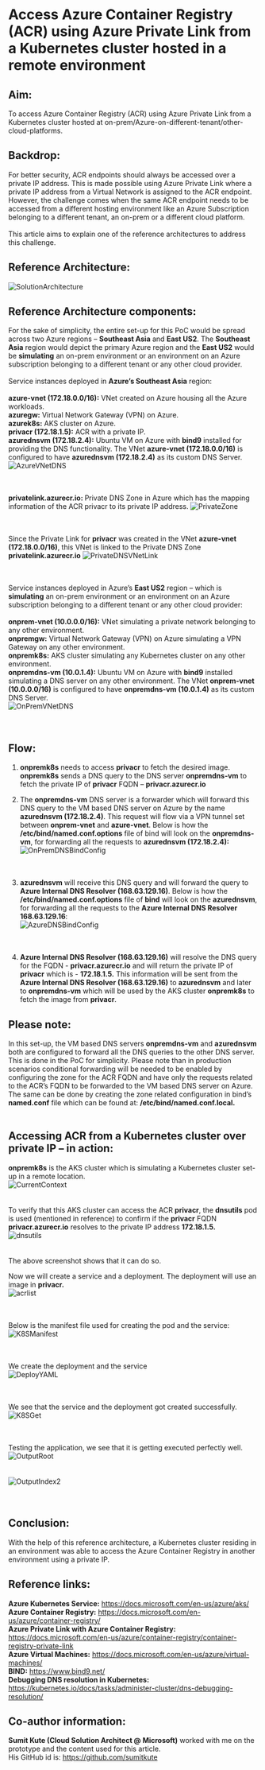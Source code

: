 # Access Azure Container Registry (ACR) using Azure Private Link from a Kubernetes cluster hosted in a remote environment

## Aim:
To access Azure Container Registry (ACR) using Azure Private Link from a Kubernetes cluster hosted at on-prem/Azure-on-different-tenant/other-cloud-platforms.

## Backdrop: 
For better security, ACR endpoints should always be accessed over a private IP address. This is made possible using Azure Private Link where a private IP address from a Virtual Network is assigned to the ACR endpoint. <br />
However, the challenge comes when the same ACR endpoint needs to be accessed from a different hosting environment like an Azure Subscription belonging to a different tenant, an on-prem or a different cloud platform. <br /> <br />
This article aims to explain one of the reference architectures to address this challenge.<br />

## Reference Architecture:
![SolutionArchitecture](images/SolutionArchitecture.png)

## Reference Architecture components: 
For the sake of simplicity, the entire set-up for this PoC would be spread across two Azure regions – <b>Southeast Asia</b> and <b>East US2</b>. The <b>Southeast Asia</b> region would depict the primary Azure region and the <b>East US2</b> would be <b>simulating</b> an on-prem environment or an environment on an Azure subscription belonging to a different tenant or any other cloud provider. <br /><br />
Service instances deployed in <b>Azure’s Southeast Asia</b> region:<br /> <br />
<b>azure-vnet (172.18.0.0/16):</b> VNet created on Azure housing all the Azure workloads.<br />
<b>azuregw:</b> Virtual Network Gateway (VPN) on Azure.<br />
<b>azurek8s:</b> AKS cluster on Azure.<br />
<b>privacr (172.18.1.5):</b> ACR with a private IP.<br />
<b>azurednsvm (172.18.2.4):</b> Ubuntu VM on Azure with <b>bind9</b> installed for providing the DNS functionality. The VNet <b>azure-vnet (172.18.0.0/16)</b> is configured to have <b>azurednsvm (172.18.2.4)</b> as its custom DNS Server.<br />
![AzureVNetDNS](images/AzureVNetDNS.png) <br /><br /><br />

<b>privatelink.azurecr.io: </b> Private DNS Zone in Azure which has the mapping information of the ACR privacr to its private IP address.
![PrivateZone](images/PrivateZone1.png) <br /><br /><br />

Since the Private Link for <b>privacr</b> was created in the VNet <b>azure-vnet (172.18.0.0/16)</b>, this VNet is linked to the Private DNS Zone <b>privatelink.azurecr.io</b>
![PrivateDNSVNetLink](images/PrivateDNSVNetLink.png) <br /><br /><br />

Service instances deployed in Azure’s <b>East US2</b> region – which is <b>simulating</b> an on-prem environment or an environment on an Azure subscription belonging to a different tenant or any other cloud provider: <br /><br />
<b>onprem-vnet (10.0.0.0/16):</b> VNet simulating a private network belonging to any other environment.<br />
<b>onpremgw:</b> Virtual Network Gateway (VPN) on Azure simulating a VPN Gateway on any other environment.<br />
<b>onpremk8s:</b> AKS cluster simulating any Kubernetes cluster on any other environment.<br />
<b>onpremdns-vm (10.0.1.4):</b> Ubuntu VM on Azure with <b>bind9</b> installed simulating a DNS server on any other environment. The VNet <b>onprem-vnet (10.0.0.0/16)</b> is configured to have <b>onpremdns-vm (10.0.1.4)</b> as its custom DNS Server.<br />
![OnPremVNetDNS](images/OnPremVNetDNS.png) <br /><br /><br />

## Flow: 
1. <b>onpremk8s</b> needs to access <b>privacr</b> to fetch the desired image. <b>onpremk8s</b> sends a DNS query to the DNS server <b>onpremdns-vm</b> to fetch the private IP of <b>privacr</b> FQDN – <b>privacr.azurecr.io</b> <br />
2. The <b>onpremdns-vm</b> DNS server is a forwarder which will forward this DNS query to the VM based DNS server on Azure by the name <b>azurednsvm (172.18.2.4)</b>. This request will flow via a VPN tunnel set between <b>onprem-vnet</b> and <b>azure-vnet</b>. Below is how the <b>/etc/bind/named.conf.options</b> file of bind will look on the <b>onpremdns-vm</b>, for forwarding all the requests to <b>azurednsvm (172.18.2.4):</b><br />
![OnPremDNSBindConfig](images/OnPremDNSBindConfig.png) <br /><br /><br />

3. <b>azurednsvm</b> will receive this DNS query and will forward the query to <b>Azure Internal DNS Resolver (168.63.129.16)</b>. Below is how the <b>/etc/bind/named.conf.options</b> file of <b>bind</b> will look on the <b>azurednsvm</b>, for forwarding all the requests to the <b>Azure Internal DNS Resolver 168.63.129.16</b>:<br />
![AzureDNSBindConfig](images/AzureDNSBindConfig.png) <br /><br /><br />

4. <b>Azure Internal DNS Resolver (168.63.129.16)</b> will resolve the DNS query for the FQDN - <b>privacr.azurecr.io</b> and will return the private IP of <b>privacr</b> which is - <b>172.18.1.5.</b> This information will be sent from the <b>Azure Internal DNS Resolver (168.63.129.16)</b> to <b>azurednsvm</b> and later to <b>onpremdns-vm</b> which will be used by the AKS cluster <b>onpremk8s</b> to fetch the image from <b>privacr</b>. <br />

## Please note: 
In this set-up, the VM based DNS servers <b>onpremdns-vm</b> and <b>azurednsvm</b> both are configured to forward all the DNS queries to the other DNS server. This is done in the PoC for simplicity. Please note than in production scenarios conditional forwarding will be needed to be enabled by configuring the zone for the ACR FQDN and have only the requests related to the ACR’s FQDN to be forwarded to the VM based DNS server on Azure. The same can be done by creating the zone related configuration in bind’s <b>named.conf</b> file which can be found at: <b>/etc/bind/named.conf.local.</b> <br /><br />

## Accessing ACR from a Kubernetes cluster over private IP – in action:
<b>onpremk8s</b> is the AKS cluster which is simulating a Kubernetes cluster set-up in a remote location. <br />
![CurrentContext](images/CurrentContext.png) <br /><br /><br />
To verify that this AKS cluster can access the ACR <b>privacr</b>, the <b>dnsutils</b> pod is used (mentioned in reference) to confirm if the <b>privacr</b> FQDN <b>privacr.azurecr.io</b> resolves to the private IP address <b>172.18.1.5.</b> <br />
![dnsutils](images/dnsutils.png) <br /><br /><br />
The above screenshot shows that it can do so. <br />

Now we will create a service and a deployment. The deployment will use an image in <b>privacr.</b><br />
![acrlist](images/acrlist.png) <br /><br /><br />

Below is the manifest file used for creating the pod and the service:<br />
![K8SManifest](images/K8SManifest.png) <br /><br /><br />

We create the deployment and the service <br />
![DeployYAML](images/DeployYAML.png) <br /><br /><br />

We see that the service and the deployment got created successfully.<br />
![K8SGet](images/K8SGet.png) <br /><br /><br />

Testing the application, we see that it is getting executed perfectly well. <br />
![OutputRoot](images/OutputRoot.png) <br /><br /><br />
![OutputIndex2](images/OutputIndex2.png) <br /><br /><br />

## Conclusion:
With the help of this reference architecture, a Kubernetes cluster residing in an environment was able to access the Azure Container Registry in another environment using a private IP. <br />

## Reference links:
<b>Azure Kubernetes Service:</b> https://docs.microsoft.com/en-us/azure/aks/ <br />
<b>Azure Container Registry:</b> https://docs.microsoft.com/en-us/azure/container-registry/ <br />
<b>Azure Private Link with Azure Container Registry:</b> https://docs.microsoft.com/en-us/azure/container-registry/container-registry-private-link <br />
<b>Azure Virtual Machines:</b> https://docs.microsoft.com/en-us/azure/virtual-machines/ <br />
<b>BIND:</b> https://www.bind9.net/ <br />
<b>Debugging DNS resolution in Kubernetes:</b> https://kubernetes.io/docs/tasks/administer-cluster/dns-debugging-resolution/ <br />

## Co-author information:
<b>Sumit Kute (Cloud Solution Architect @ Microsoft)</b> worked with me on the prototype and the content used for this article. <br /> His GitHub id is: https://github.com/sumitkute

